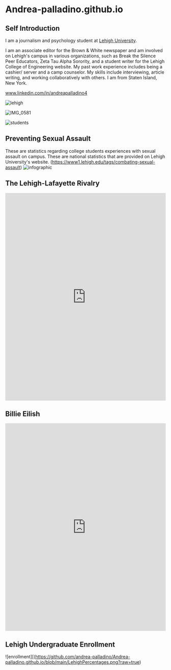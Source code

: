 # Andrea-palladino.github.io

## Self Introduction

I am a journalism and psychology student at [Lehigh University](https://www2.lehigh.edu). 

I am an associate editor for the Brown & White newspaper and am involved on Lehigh's campus in various organizations, such as Break the Silence Peer Educators, Zeta Tau Alpha Sorority, and a student writer for the Lehigh College of Engineering website. My past work experience includes being a cashier/ server and a camp counselor. My skills include interviewing, article writing, and working collaboratively with others. I am from Staten Island, New York. 

www.linkedin.com/in/andreapalladino4

![lehigh](https://www.usnews.com/dims4/USNEWS/82d48bb/17177859217/resize/800x540%3E/quality/85/?url=https%3A%2F%2Fmedia.beam.usnews.com%2F7b%2Fa7c6a18fa04802daacbf11bcef0d79%2Fcollege-photo_35953.jpg)

![IMG_0581](https://github.com/user-attachments/assets/ca1390f7-219a-4cb4-bc55-45413707ca2a)

![students](https://raw.githubusercontent.com/andrea-palladino/Andrea-palladino.github.io/a08a4f3145ebbd54e1ac835ef3bb4b0014c6539f/First-Year%20Class%20Fall%202024%20Enrollment.jpg)

## Preventing Sexual Assault

These are statistics regarding college students experiences with sexual assault on campus. These are national statistics that are provided on Lehigh University's website. (https://www1.lehigh.edu/tags/combating-sexual-assault)
![infographic](https://github.com/andrea-palladino/Andrea-palladino.github.io/blob/main/Combating%20sexual%20assault-2.jpg?raw=true)

## The Lehigh-Lafayette Rivalry

<iframe src='https://cdn.knightlab.com/libs/timeline3/latest/embed/index.html?source=1FKoU8uLOkvdw-LsKKZVP2dVF2A4WR9sg9sT0bDyutYM&font=Default&lang=en&initial_zoom=2&height=650' width='100%' height='650' webkitallowfullscreen mozallowfullscreen allowfullscreen frameborder='0'></iframe>


## Billie Eilish

<iframe src='https://cdn.knightlab.com/libs/timeline3/latest/embed/index.html?source=1Qj1NxtGv9HQGl_drRDin_5FL9mzXFvPlDhmSOXjN5kY&font=Default&lang=en&initial_zoom=2&height=650' width='100%' height='650' webkitallowfullscreen mozallowfullscreen allowfullscreen frameborder='0'></iframe>

## Lehigh Undergraduate Enrollment 

![enrollment][(https://github.com/andrea-palladino/Andrea-palladino.github.io/blob/main/LehighPercentages.png?raw=true)
